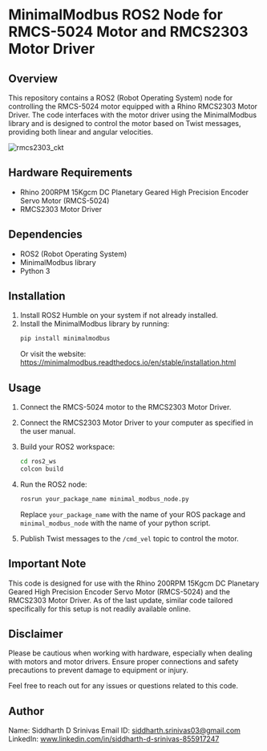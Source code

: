 # MinimalModbus ROS2 Node for RMCS-5024 Motor and RMCS2303 Motor Driver

## Overview
This repository contains a ROS2 (Robot Operating System) node for controlling the RMCS-5024 motor equipped with a Rhino RMCS2303 Motor Driver. The code interfaces with the motor driver using the MinimalModbus library and is designed to control the motor based on Twist messages, providing both linear and angular velocities.

![rmcs2303_ckt](https://github.com/awesomesiddhu/VelocityControl_RMCS2303/assets/106588411/498bc5c6-3106-4487-8230-0e55731ee094)

## Hardware Requirements
- Rhino 200RPM 15Kgcm DC Planetary Geared High Precision Encoder Servo Motor (RMCS-5024)
- RMCS2303 Motor Driver

## Dependencies
- ROS2 (Robot Operating System)
- MinimalModbus library
- Python 3

## Installation
1. Install ROS2 Humble on your system if not already installed.
2. Install the MinimalModbus library by running:
   ```bash
   pip install minimalmodbus
   ```
   Or visit the website: https://minimalmodbus.readthedocs.io/en/stable/installation.html

## Usage
1. Connect the RMCS-5024 motor to the RMCS2303 Motor Driver.
2. Connect the RMCS2303 Motor Driver to your computer as specified in the user manual.
3. Build your ROS2 workspace:
   ```bash
   cd ros2_ws
   colcon build
   ```
4. Run the ROS2 node:
   ```bash
   rosrun your_package_name minimal_modbus_node.py
   ```
   Replace `your_package_name` with the name of your ROS package and `minimal_modbus_node` with the name of your python script.

5. Publish Twist messages to the `/cmd_vel` topic to control the motor.

## Important Note
This code is designed for use with the Rhino 200RPM 15Kgcm DC Planetary Geared High Precision Encoder Servo Motor (RMCS-5024) and the RMCS2303 Motor Driver. As of the last update, similar code tailored specifically for this setup is not readily available online.

## Disclaimer
Please be cautious when working with hardware, especially when dealing with motors and motor drivers. Ensure proper connections and safety precautions to prevent damage to equipment or injury.

Feel free to reach out for any issues or questions related to this code.

## Author
Name: Siddharth D Srinivas
Email ID: siddharth.srinivas03@gmail.com
LinkedIn: www.linkedin.com/in/siddharth-d-srinivas-855917247

